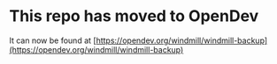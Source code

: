 # This repo has moved to OpenDev

It can now be found at [https://opendev.org/windmill/windmill-backup](https://opendev.org/windmill/windmill-backup)
